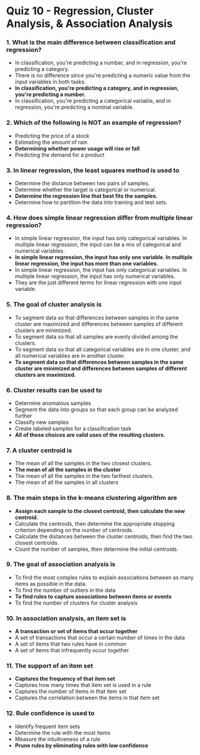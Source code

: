 # Quiz 10 - Regression, Cluster Analysis, & Association Analysis

### 1. What is the main difference between classification and regression?

- In classification, you're predicting a number, and in regression, you're predicting a category.
- There is no difference since you're predicting a numeric value from the input variables in both tasks.
- **In classification, you're predicting a category, and in regression, you're predicting a number.**
- In classification, you're predicting a categorical variable, and in regression, you're predicting a nominal variable.

### 2. Which of the following is NOT an example of regression?

- Predicting the price of a stock
- Estimating the amount of rain
- **Determining whether power usage will rise or fall**
- Predicting the demand for a product

### 3. In linear regression, the least squares method is used to

- Determine the distance between two pairs of samples.
- Determine whether the target is categorical or numerical.
- **Determine the regression line that best fits the samples.**
- Determine how to partition the data into training and test sets.

### 4. How does simple linear regression differ from multiple linear regression?

- In simple linear regression, the input has only categorical variables. In multiple linear regression, the input can be a mix of categorical and numerical variables.
- **In simple linear regression, the input has only one variable. In multiple linear regression, the input has more than one variables.**
- In simple linear regression, the input has only categorical variables. In multiple linear regression, the input has only numerical variables.
- They are the just different terms for linear regression with one input variable.

### 5. The goal of cluster analysis is

- To segment data so that differences between samples in the same cluster are maximized and differences between samples of different clusters are minimized.
- To segment data so that all samples are evenly divided among the clusters.
- To segment data so that all categorical variables are in one cluster, and all numerical variables are in another cluster.
- **To segment data so that differences between samples in the same cluster are minimized and differences between samples of different clusters are maximized.**

### 6. Cluster results can be used to

- Determine anomalous samples
- Segment the data into groups so that each group can be analyzed further
- Classify new samples
- Create labeled samples for a classification task
- **All of these choices are valid uses of the resulting clusters.**

### 7. A cluster centroid is

- The mean of all the samples in the two closest clusters.
- **The mean of all the samples in the cluster**
- The mean of all the samples in the two farthest clusters.
- The mean of all the samples in all clusters

### 8. The main steps in the k-means clustering algorithm are

- **Assign each sample to the closest centroid, then calculate the new centroid.**
- Calculate the centroids, then determine the appropriate stopping criterion depending on the number of centroids.
- Calculate the distances between the cluster centroids, then find the two closest centroids.
- Count the number of samples, then determine the initial centroids.

### 9. The goal of association analysis is

- To find the most complex rules to explain associations between as many items as possible in the data.
- To find the number of outliers in the data
- **To find rules to capture associations between items or events**
- To find the number of clusters for cluster analysis

### 10. In association analysis, an item set is

- **A transaction or set of items that occur together**
- A set of transactions that occur a certain number of times in the data
- A set of items that two rules have in common
- A set of items that infrequently occur together

### 11. The support of an item set

- **Captures the frequency of that item set**
- Captures how many times that item set is used in a rule
- Captures the number of items in that item set
- Captures the correlation between the items in that item set

### 12. Rule confidence is used to

- Identify frequent item sets
- Determine the rule with the most items
- Measure the intuitiveness of a rule
- **Prune rules by eliminating rules with low confidence**
